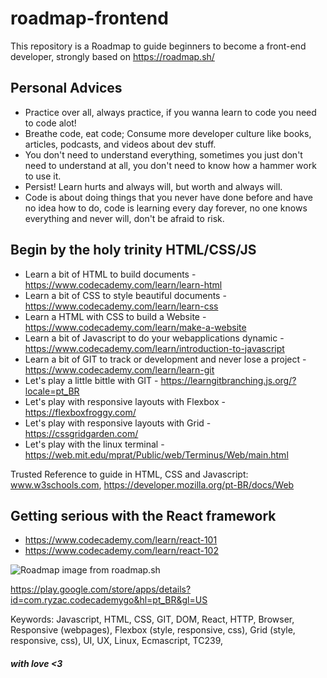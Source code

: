 # roadmap-frontend

This repository is a Roadmap to guide beginners to become a front-end developer, strongly based on https://roadmap.sh/

## Personal Advices

- Practice over all, always practice, if you wanna learn to code you need to code alot!
- Breathe code, eat code; Consume more developer culture like books, articles, podcasts, and videos about dev stuff.
- You don't need to understand everything, sometimes you just don't need to understand at all, you don't need to know how a hammer work to use it.
- Persist! Learn hurts and always will, but worth and always will.
- Code is about doing things that you never have done before and have no idea how to do, code is learning every day forever, no one knows everything and never will, don't be afraid to risk.


## Begin by the holy trinity HTML/CSS/JS

- Learn a bit of HTML to build documents - https://www.codecademy.com/learn/learn-html
- Learn a bit of CSS to style beautiful documents - https://www.codecademy.com/learn/learn-css
- Learn a HTML with CSS to build a Website - https://www.codecademy.com/learn/make-a-website
- Learn a bit of Javascript to do your webapplications dynamic - https://www.codecademy.com/learn/introduction-to-javascript
- Learn a bit of GIT to track or development and never lose a project - https://www.codecademy.com/learn/learn-git
- Let's play a little bittle with GIT - https://learngitbranching.js.org/?locale=pt_BR
- Let's play with responsive layouts with Flexbox - https://flexboxfroggy.com/
- Let's play with responsive layouts with Grid - https://cssgridgarden.com/
- Let's play with the linux terminal - https://web.mit.edu/mprat/Public/web/Terminus/Web/main.html


Trusted Reference to guide in HTML, CSS and Javascript:
www.w3schools.com, https://developer.mozilla.org/pt-BR/docs/Web

## Getting serious with the React framework

- https://www.codecademy.com/learn/react-101
- https://www.codecademy.com/learn/react-102


![Roadmap image from roadmap.sh](https://roadmap.sh/roadmaps/frontend.png)

https://play.google.com/store/apps/details?id=com.ryzac.codecademygo&hl=pt_BR&gl=US

Keywords: Javascript, HTML, CSS, GIT, DOM, React, HTTP, Browser, Responsive (webpages), Flexbox (style, responsive, css), Grid (style, responsive, css), UI, UX, Linux, Ecmascript, TC239, 



##### with love <3 
